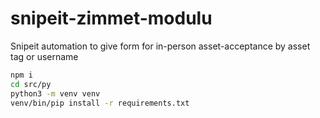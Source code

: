 # snipeit-zimmet-modulu
Snipeit automation to give form for in-person asset-acceptance by asset tag or username

```bash
npm i
cd src/py
python3 -m venv venv
venv/bin/pip install -r requirements.txt
```
